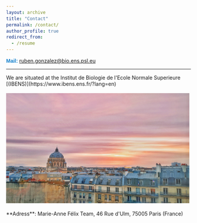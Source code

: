 ```yaml
---
layout: archive
title: "Contact"
permalink: /contact/
author_profile: true
redirect_from:
  - /resume
---
```

<span style="font-family: 'Arial', sans-serif; font-weight: bold; color: #1280CD;"> **Mail**: </span>ruben.gonzalez@bio.ens.psl.eu  <br/> 
<hr/>
We are situated at the Institut de Biologie de l'Ecole Normale Superieure [(IBENS)](https://www.ibens.ens.fr/?lang=en)<br/>
<br/> 
<img src="/images/lab2.png" alt="hi" class="center" height="300" width="500"/> <br/>
<br/> 
**Adress**: Marie-Anne Félix Team, 46 Rue d'Ulm, 75005 Paris (France)
